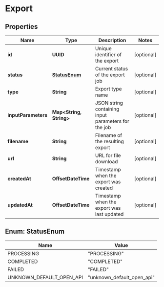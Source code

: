 

# Export


## Properties

| Name | Type | Description | Notes |
|------------ | ------------- | ------------- | -------------|
|**id** | **UUID** | Unique identifier of the export |  [optional] |
|**status** | [**StatusEnum**](#StatusEnum) | Current status of the export job |  [optional] |
|**type** | **String** | Export type name |  [optional] |
|**inputParameters** | **Map&lt;String, String&gt;** | JSON string containing input parameters for the job |  [optional] |
|**filename** | **String** | Filename of the resulting export |  [optional] |
|**url** | **String** | URL for file download |  [optional] |
|**createdAt** | **OffsetDateTime** | Timestamp when the export was created |  [optional] |
|**updatedAt** | **OffsetDateTime** | Timestamp when the export was last updated |  [optional] |



## Enum: StatusEnum

| Name | Value |
|---- | -----|
| PROCESSING | &quot;PROCESSING&quot; |
| COMPLETED | &quot;COMPLETED&quot; |
| FAILED | &quot;FAILED&quot; |
| UNKNOWN_DEFAULT_OPEN_API | &quot;unknown_default_open_api&quot; |



